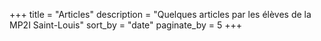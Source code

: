 +++
title = "Articles"
description = "Quelques articles par les élèves de la MP2I Saint-Louis"
sort_by = "date"
paginate_by = 5
+++
